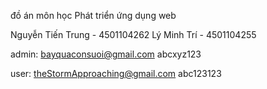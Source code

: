 đồ án môn học Phát triển ứng dụng web

Nguyễn Tiến Trung - 4501104262
Lý Minh Trí - 4501104255

admin: 
bayquaconsuoi@gmail.com
abcxyz123

user:
theStormApproaching@gmail.com
abc123123
